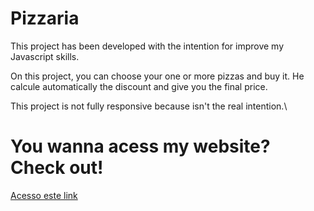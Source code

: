 # Pizzaria 

This project has been developed with the intention for improve my Javascript skills.

On this project, you can choose your one or more pizzas and buy it. He calcule automatically the discount and give you the final price.

This project is not fully responsive because isn't the real intention.\

# You wanna acess my website? Check out!
[Acesso este link](https://menupizzaria.netlify.app/)
